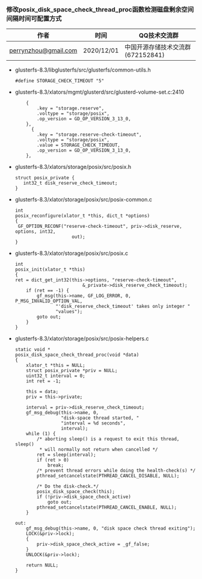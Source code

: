 ### 修改posix_disk_space_check_thread_proc函数检测磁盘剩余空间间隔时间可配置方式

| 作者 | 时间 |QQ技术交流群 |
| ------ | ------ |------ |
| perrynzhou@gmail.com |2020/12/01 |中国开源存储技术交流群(672152841) |

- glusterfs-8.3/libglusterfs/src/glusterfs/common-utils.h

  ```
  #define STORAGE_CHECK_TIMEOUT "5"
  ```

  

- glusterfs-8.3/xlators/mgmt/glusterd/src/glusterd-volume-set.c:2410

  ```
      {
          .key = "storage.reserve",
          .voltype = "storage/posix",
          .op_version = GD_OP_VERSION_3_13_0,
      },
        {
          .key = "storage.reserve-check-timeout",
          .voltype = "storage/posix",
          .value = STORAGE_CHECK_TIMEOUT,
          .op_version = GD_OP_VERSION_3_13_0,
      },
  ```

  

- glusterfs-8.3/xlators/storage/posix/src/posix.h

  ```
  struct posix_private {
  	 int32_t disk_reserve_check_timeout;
  }
  ```

- glusterfs-8.3/xlator/storage/posix/src/posix-common.c

  ```
  int
  posix_reconfigure(xlator_t *this, dict_t *options)
  {
   GF_OPTION_RECONF("reserve-check-timeout", priv->disk_reserve, options, int32,
                       out);
  }
  ```

- glusterfs-8.3/xlator/storage/posix/src/posix.c

  ```
  int
  posix_init(xlator_t *this)
  {
  ret = dict_get_int32(this->options, "reserve-check-timeout",
                           &_private->disk_reserve_check_timeout);
      if (ret == -1) {
          gf_msg(this->name, GF_LOG_ERROR, 0, P_MSG_INVALID_OPTION_VAL,
                 "'disk_reserve_check_timeout' takes only integer "
                 "values");
          goto out;
      }
  }
  ```

- glusterfs-8.3/xlator/storage/posix/src/posix-helpers.c

  ```
  static void *
  posix_disk_space_check_thread_proc(void *data)
  {
      xlator_t *this = NULL;
      struct posix_private *priv = NULL;
      uint32_t interval = 0;
      int ret = -1;
  
      this = data;
      priv = this->private;
  
      interval = priv->disk_reserve_check_timeout;
      gf_msg_debug(this->name, 0,
                   "disk-space thread started, "
                   "interval = %d seconds",
                   interval);
      while (1) {
          /* aborting sleep() is a request to exit this thread, sleep()
           * will normally not return when cancelled */
          ret = sleep(interval);
          if (ret > 0)
              break;
          /* prevent thread errors while doing the health-check(s) */
          pthread_setcancelstate(PTHREAD_CANCEL_DISABLE, NULL);
  
          /* Do the disk-check.*/
          posix_disk_space_check(this);
          if (!priv->disk_space_check_active)
              goto out;
          pthread_setcancelstate(PTHREAD_CANCEL_ENABLE, NULL);
      }
  
  out:
      gf_msg_debug(this->name, 0, "disk space check thread exiting");
      LOCK(&priv->lock);
      {
          priv->disk_space_check_active = _gf_false;
      }
      UNLOCK(&priv->lock);
  
      return NULL;
  }
  ```

  